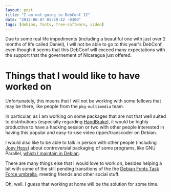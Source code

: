 ```yaml
---
layout: post
title: "I am not going to DebConf 12"
date: "2012-06-07 01:59:42 -0300"
tags: [debian, fonts, free-software, video]
---
```


Due to some real life impediments (including a beautiful one with just over
2 months of life called Daniel), I will not be able to go to this year's
DebConf, even though it seems that this DebConf will exceed many
expectations with the support that the governement of Nicaragua just
offered.

# Things that I would like to have worked on

Unfortunately, this means that I will not be working with some fellows that
may be there, like people from the `pkg-multimedia` team.

In particular, as I am working on some packages that are not that well
suited to distributions (especially regarding [HandBrake][0]), it would be
highly productive to have a hacking session or two with other people
interested in having this popular and easy-to-use video ripper/transcoder on
Debian.

I would also like to be able to talk in person with other people (including
[Joey Hess][1]) about controversial packaging of some programs, like GNU
Parallel, [which I maintain in Debian][2].

There are many things else that I would love to work on, besides helping a
bit with some of the still pending transitions of the the
[Debian Fonts Task Force umbrella][3], meeting friends and other social
stuff.

Oh, well. I guess that working at home will be the solution for some time.


[0]: http://handbrake.fr/
[1]: http://joeyh.name/blog/
[2]: http://packages.debian.org/sid/parallel
[3]: http://pkg-fonts.alioth.debian.org/
